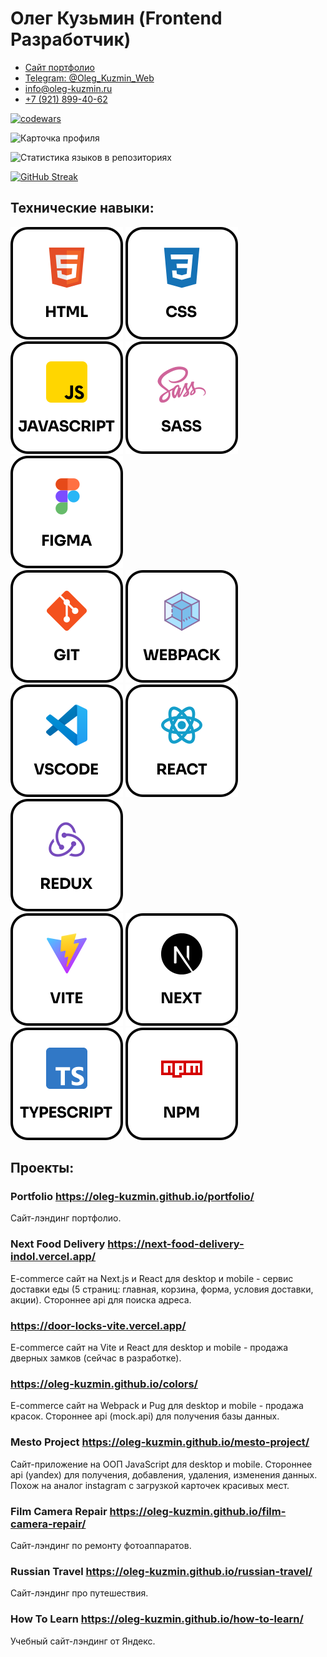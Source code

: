 # Олег Кузьмин (Frontend Разработчик)

- <a href='https://oleg-kuzmin.github.io/portfolio'>Сайт портфолио</a>
- <a href='https://t.me/Oleg_Kuzmin_Web'>Telegram: @Oleg_Kuzmin_Web</a>
- <a href='mailto:info@oleg-kuzmin.ru'>info@oleg-kuzmin.ru</a>
- <a href='tel:+79218994062'>+7 (921) 899-40-62</a>

[![codewars](https://www.codewars.com/users/oleg-kuzmin/badges/small)](https://www.codewars.com/users/oleg-kuzmin)

![Карточка профиля](https://github-profile-summary-cards.vercel.app/api/cards/profile-details?username=oleg-kuzmin&theme=solarized_dark)

![Статистика языков в репозиториях](https://github-profile-summary-cards.vercel.app/api/cards/repos-per-language?username=oleg-kuzmin&theme=solarized_dark)

[![GitHub Streak](https://streak-stats.demolab.com?user=oleg-kuzmin&theme=solarized_dark)](https://git.io/streak-stats)

## Технические навыки:

<div>  
  <img src='./images/html.svg' alt="Логотип html" />   
  <img src='./images/css.svg' alt="Логотип css" />  
  <img src='./images/javascript.svg' alt="Логотип javascript" />  
  <img src='./images/sass.svg' alt="Логотип sass" />  
  <img src='./images/figma.svg' alt="Логотип figma" />
</div>

<div>  
  <img src='./images/git.svg' alt="Логотип git" />
  <img src='./images/webpack.svg' alt="Логотип webpack" />
  <img src='./images/vscode.svg' alt="Логотип vscode" />
  <img src='./images/react.svg' alt="Логотип react" />
  <img src='./images/redux.svg' alt="Логотип redux" />
</div>

<div>
  <img src='./images/vite.svg' alt="Логотип vite" />
  <img src='./images/next.svg' alt="Логотип next" />
  <img src='./images/typescript.svg' alt="Логотип typescript" />
  <img src='./images/npm.svg' alt="Логотип npm" />
</div>

## Проекты:

### Portfolio https://oleg-kuzmin.github.io/portfolio/

Сайт-лэндинг портфолио.

### Next Food Delivery https://next-food-delivery-indol.vercel.app/

E-commerce сайт на Next.js и React для desktop и mobile - сервис доставки еды (5 страниц: главная, корзина, форма, условия доставки, акции). Стороннее api для поиска адреса.

### https://door-locks-vite.vercel.app/

E-commerce сайт на Vite и React для desktop и mobile - продажа дверных замков (сейчас в разработке).

### https://oleg-kuzmin.github.io/colors/

E-commerce сайт на Webpack и Pug для desktop и mobile - продажа красок. Стороннее api (mock.api) для получения базы данных.

### Mesto Project https://oleg-kuzmin.github.io/mesto-project/

Сайт-приложение на ООП JavaScript для desktop и mobile. Стороннее api (yandex) для получения, добавления, удаления, изменения данных. Похож на аналог instagram с загрузкой карточек красивых мест.

### Film Camera Repair https://oleg-kuzmin.github.io/film-camera-repair/

Сайт-лэндинг по ремонту фотоаппаратов.

### Russian Travel https://oleg-kuzmin.github.io/russian-travel/

Сайт-лэндинг про путешествия.

### How To Learn https://oleg-kuzmin.github.io/how-to-learn/

Учебный сайт-лэндинг от Яндекс.
